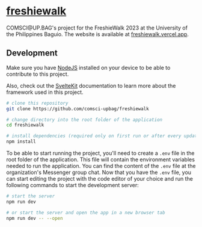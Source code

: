 # [freshiewalk](https://freshiewalk.vercel.app)

COMSCI&#8203;@UP.BAG's project for the FreshieWalk 2023 at the University of the Philippines Baguio. The website is available at [freshiewalk.vercel.app](https://freshiewalk.vercel.app).

## Development

Make sure you have [NodeJS](https://nodejs.org) installed on your device to be able to contribute to this project.

Also, check out the [SvelteKit](https://kit.svelte.dev) documentation to learn more about the framework used in this project.

```bash
# clone this repository
git clone https://github.com/comsci-upbag/freshiewalk

# change directory into the root folder of the application
cd freshiewalk

# install dependencies (required only on first run or after every update on package.json)
npm install
```

To be able to start running the project, you'll need to create a `.env` file in the root folder of the application. This file will contain the environment variables needed to run the application. You can find the content of the `.env` file at the organization's Messenger group chat. Now that you have the `.env` file, you can start editing the project with the code editor of your choice and run the following commands to start the development server:

```bash
# start the server
npm run dev

# or start the server and open the app in a new browser tab
npm run dev -- --open
```
